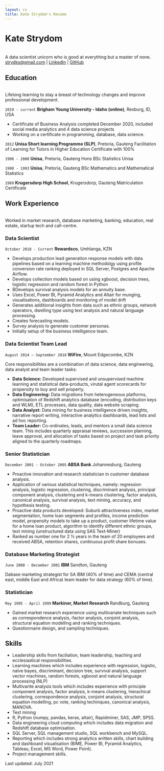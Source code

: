 ```yaml
---
layout: cv
title: Kate Strydom's Resume
---
```

# Kate Strydom
<br>
 A data scientist unicorn who is good at everything but a master of none. 

<div id="webaddress">
  <a href="strydks@gmail.com">strydks@gmail.com</a>
| <a href="https://www.linkedin.com/groups/13537407/">LinkedIn</a>
| <a href="https://kate-strydom.github.io/strydomk-resume/">GitHub</a>
</div>

<!-- https://www.monique.tech/the-art-of-markdown -->

## Education
<br>
Lifelong learning to stay a breast of technology changes and improve professional development.

`2019 - current`
__Brigham Young University - Idaho (online)__, Rexburg, ID, USA
 - Certificate of Business Analysis completed December 2020, included social media analytics and 4 data science projects
 - Working on a certificate in programming, database, data science.

`2012`
__Unisa Short learning Programme (SLP)__, Pretoria, Gauteng
Facilitation of Learning for Tutors in Higher Education Certificate with 100%

`1996 - 2000`
__Unisa__, Pretoria, Gauteng
Hons BSc Statistics Unisa

`1990 - 1993`
__Unisa__, Pretoria, Gauteng
BSc Mathematics and Mathematical Statistics

`1989`
__Krugersdorp High School__, Krugersdorp, Gauteng
Matriculation Certificate

## Work Experience

<br>
Worked in market research, database marketing, banking, education, real estate, startup tech and call-centre.


### Data Scientist

`October 2018 - Current`
__Rewardsco__, Umhlanga, KZN

- Develops production lead generation response models with data pipelines based on a learning machine methodolgy using profile conversion rate ranking deployed in SQL Server, Postgres and Apache Airflow.
- Develops collection models based on using xgboost, decision trees, logistic regression and random forest in Python
- BDevelops survival analysis models for an annuity base.
- Uses Excel, Power BI, Pyramid Analytics and Altair for munging, visualisations, dashboards and monitoring of model drift
- Generates additional insights from data such as ethnic groups, network operators, dwelling type using text analysis and natural language processing.
- Creates forecasting models.
- Survey analysis to generate customer personas.
- Initially setup of the business intelligence team.

### Data Scientist Team Lead

`August 2014 – September 2018`
__WiFire__, Mount Edgecombe, KZN

Core responsibilities are a combination of data science, data engineering, data analyst and team leader tasks:
- **Data Science:** Developed supervised and unsupervised machine learning and statistical data-products, virutal agent scorecards for propensity to buy and sell property. 
- **Data Engineering:** Data migrations from heterogeneous platforms, optimisation of Redshift analytics database (encoding, distribution keys and WLM), ETL processes, data quality, data website scraping.  
- **Data Analyst:** Data mining for business intelligence driven insights, narrative report writing, interactive analytics dashboards, lead lists and ad hoc reporting. 
- **Team Leader:** Co-ordinates, leads, and mentors a small data science team. This includes quarterly appraisal reviews, succession planning, leave approval, and allocation of tasks based on project and task priority aligned to the quarterly roadmaps.


### Senior Statistician

`December 2001 - October 2005`
__ABSA Bank__ Johannesburg, Gauteng

- Proactive innovation and research statistician in customer database analysis.
- Application of various statistical techniques, namely: regression analysis, logistic regression, clustering,
discriminant analysis, principal component analysis, clustering and k-means clustering, factor analysis,
canonical analysis, survival analysis, text mining, accuracy, and hypothesis testing. 
- Proactive data products developed: Suburb attractiveness index,  market segmentation, home loan segments and profiles,
 income prediction model, propensity models to take up a product, customer lifetime value for a home loan product, algorithm to identify different ethnic groups, text mining (unstructured data using SAS Text-Miner)
- Ranked as number one for 2 ½ years in the team of 20 employees and received ABSA, retention shares, continuous profit share bonuses.

### Database Marketing Strategist

`June 2000 - December 2001`
__IBM__ Sandton, Gauteng

Dabase marketing strategist for SA IBM (40% of time) and CEMA (central east,
middle East and Africa) team leader for data strategy (60% of time). 

### Statistician

`May 1995 - April 1999`
__Markinor, Market Research__ Randburg, Gauteng

- Gained market research experience using multivariate techniques such as correspondence analysis,-factor analysis, conjoint analysis, structural equation modelling and ranking techniques.
- Questionnaire design, and sampling techniques.

## Skills

- Leadership skills from faciliation, team leadership, teaching and ecclesiastical responsibilities.
- Learning machines which includes experience with regression, logistic, naïve bayes, discriminant, decision tree, survival analysis, support vector machines, random forests, xgboost and natural language processing (NLP)
- Multivarite analysis tools which includes experience with principle component analysis, factor analysis, k-means clustering, hierachical clustering, correspondence analysis, conjoint analysis, structural equation modelling, pc vote, ranking techniques, canonical analysis, MANOVA.
- Text mining
- R, Python (numpy, pandas, keras, altair), Rapidminer, SAS, JMP, SPSS.
- Data engineering cloud computing which includes data migration and Redshift database optimisation.
- SQL Server, SQL management studio, SQL workbench and MySQL.
- Reporting which includes strong analytics written skills, chart building and dashboard visualisation (BIME, Power BI, Pyramid Analytics, Tableau, Excel, MS Word, Power Point).
- Project management skills.

<!-- ### Footer -->

Last updated: July 2021


